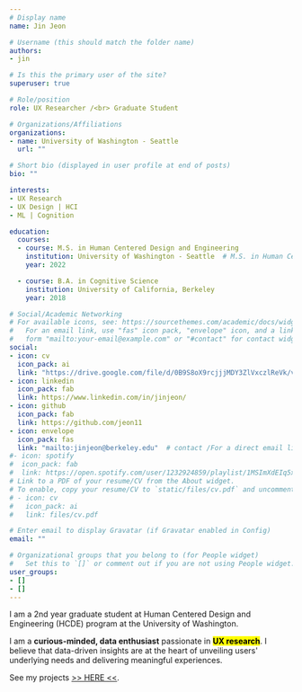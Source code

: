 ```yaml
---
# Display name
name: Jin Jeon

# Username (this should match the folder name)
authors:
- jin

# Is this the primary user of the site?
superuser: true

# Role/position
role: UX Researcher /<br> Graduate Student

# Organizations/Affiliations
organizations:
- name: University of Washington - Seattle
  url: ""

# Short bio (displayed in user profile at end of posts)
bio: ""

interests:
- UX Research
- UX Design | HCI
- ML | Cognition

education:
  courses:
  - course: M.S. in Human Centered Design and Engineering
    institution: University of Washington - Seattle  # M.S. in Human Centered Design and Engineering
    year: 2022

  - course: B.A. in Cognitive Science
    institution: University of California, Berkeley
    year: 2018

# Social/Academic Networking
# For available icons, see: https://sourcethemes.com/academic/docs/widgets/#icons
#   For an email link, use "fas" icon pack, "envelope" icon, and a link in the
#   form "mailto:your-email@example.com" or "#contact" for contact widget.
social:
- icon: cv
  icon_pack: ai
  link: "https://drive.google.com/file/d/0B9S8oX9rcjjjMDY3ZlVxczlReVk/view?usp=sharing"
- icon: linkedin
  icon_pack: fab
  link: https://www.linkedin.com/in/jinjeon/
- icon: github
  icon_pack: fab
  link: https://github.com/jeon11
- icon: envelope
  icon_pack: fas
  link: "mailto:jinjeon@berkeley.edu"  # contact /For a direct email link, use "mailto:test@example.org".
#- icon: spotify
#  icon_pack: fab
#  link: https://open.spotify.com/user/1232924859/playlist/1MSImXdEIq5x1iqXRJurjZ
# Link to a PDF of your resume/CV from the About widget.
# To enable, copy your resume/CV to `static/files/cv.pdf` and uncomment the lines below.  
# - icon: cv
#   icon_pack: ai
#   link: files/cv.pdf

# Enter email to display Gravatar (if Gravatar enabled in Config)
email: ""

# Organizational groups that you belong to (for People widget)
#   Set this to `[]` or comment out if you are not using People widget.  
user_groups:
- []
- []
---
```


I am a 2nd year graduate student at Human Centered Design and Engineering (HCDE) program at the University of Washington.

I am a **curious-minded, data enthusiast** passionate in <mark>**UX research**</mark>. I believe that data-driven insights are at the heart of unveiling users' underlying needs and delivering meaningful experiences.

See my projects [>> HERE <<](#projects).
<!-- I come with a background in psychology and data science for several years. and have been working with data for several years. I My previous experiences range from research in academia to project management in various startups. -->
<!-- My previous experiences range from working as a research analyst in academia to various startups focusing in UX research, project and product management.   -->

<!-- Just as cameras were first invented based on our visual system, I believe cognitive science and current endeavors in artificial intelligence are studies that attempt to imitate the human brain, and ultimately better understand human cognition. -->

<!-- <a href="https://drive.google.com/file/d/0B9S8oX9rcjjjMDY3ZlVxczlReVk/view?usp=sharing" target="_blank">Click here for CV.</a> -->
